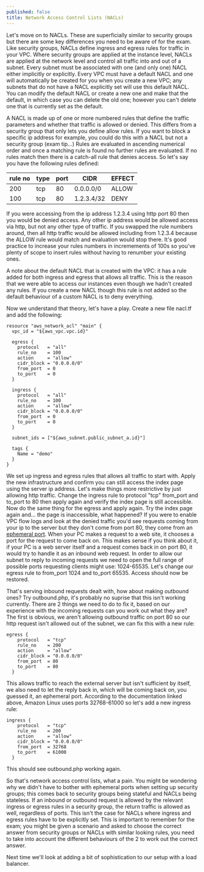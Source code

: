 ```yaml
---
published: false
title: Network Access Control Lists (NACLs)
---
```

Let's move on to NACLs. These are superficially similar to security groups but there are some key differences you need to be aware of for the exam.
Like security groups, NACLs define ingress and egress rules for traffic in your VPC. Where security groups are applied at the instance level, NACLs are applied at the network level and control all traffic into and out of a subnet. Every subnet must be associated with one (and only one) NACL either implicitly or explicitly. Every VPC must have a default NACL and one will automatically be created for you when you create a new VPC; any subnets that do not have a NACL explicitly set will use this default NACL. You can modify the default NACL or create a new one and make that the default, in which case you can delete the old one; however you can't delete one that is currently set as the default.

A NACL is made up of one or more numbered rules that define the traffic parameters and whether that traffic is allowed or denied. This differs from a security group that only lets you define allow rules. If you want to block a specific ip address for example, you could do this with a NACL but not a security group (exam tip...)
Rules are evaluated in ascending numerical order and once a matching rule is found no further rules are evaluated. If no rules match then there is a catch-all rule that denies access. So let's say you have the following rules defined:

|rule no|type|port|CIDR|EFFECT|
|-------|----|----|----|------|
|200|tcp|80|0.0.0.0/0|ALLOW|
|100|tcp|80|1.2.3.4/32|DENY|

If you were accessing from the ip address 1.2.3.4 using http port 80 then you would be denied access. Any other ip address would be allowed access via http, but not any other type of traffic. If you swapped the rule numbers around, then all http traffic would be allowed including from 1.2.3.4 because the ALLOW rule would match and evaluation would stop there.
It's good practice to increase your rules numbers in incremements of 100s so you've plenty of scope to insert rules without having to renumber your existing ones.

A note about the default NACL that is created with the VPC: it has a rule added for both ingress and egress that allows all traffic. This is the reason that we were able to access our instances even though we hadn't created any rules. If you create a new NACL though this rule is not added so the default behaviour of a custom NACL is to deny everything.

Now we understand that theory, let's have a play. Create a new file nacl.tf and add the following:

``` HCL
resource "aws_network_acl" "main" {
  vpc_id = "${aws_vpc.vpc.id}"

  egress {
    protocol   = "all"
    rule_no    = 100
    action     = "allow"
    cidr_block = "0.0.0.0/0"
    from_port  = 0
    to_port    = 0
  }

  ingress {
    protocol   = "all"
    rule_no    = 100
    action     = "allow"
    cidr_block = "0.0.0.0/0"
    from_port  = 0
    to_port    = 0
  }

  subnet_ids = ["${aws_subnet.public_subnet_a.id}"]

  tags {
    Name = "demo"
  }
}
```
We set up ingress and egress rules that allows all traffic to start with.
Apply the new infrastructure and confirm you can still access the index page using the server ip address.
Let's make things more restrictive by just allowing http traffic. Change the ingress rule to protocol "tcp" from_port and to_port to 80 then apply again and verify the index page is still accessible.
Now do the same thing for the egress and apply again. Try the index page again and... the page is inaccessible, what happened? If you were to enable VPC flow logs and look at the denied traffic you'd see requests coming from your ip to the server but they don't come from port 80, they come from an [ephemeral port](https://docs.aws.amazon.com/vpc/latest/userguide/vpc-network-acls.html#nacl-ephemeral-ports). When your PC makes a request to a web site, it chooses a port for the request to come back on. This makes sense if you think about it, if your PC is a web server itself and a request comes back in on port 80, it would try to handle it as an inbound web request. 
In order to allow our subnet to reply to incoming requests we need to open the full range of possible ports requesting clients might use: 1024-65535. Let's change our egress rule to from_port 1024 and to_port 65535. Access should now be restored.

That's serving inbound requests dealt with, how about making outbound ones? Try outbound.php, it's probably no suprise that this isn't working currently. There are 2 things we need to do to fix it, based on our experience with the incoming requests can you work out what they are?
The first is obvious, we aren't allowing outbound traffic on port 80 so our http request isn't allowed out of the subnet, we can fix this with a new rule:

``` HCL
egress {
    protocol   = "tcp"
    rule_no    = 200
    action     = "allow"
    cidr_block = "0.0.0.0/0"
    from_port  = 80
    to_port    = 80
  }
```
This allows traffic to reach the external server but isn't sufficient by itself, we also need to let the reply back in, which will be coming back on, you guessed it, an ephemeral port. According to the documentation linked above, Amazon Linux uses ports 32768-61000 so let's add a new ingress rule:
``` HCL
ingress {
    protocol   = "tcp"
    rule_no    = 200
    action     = "allow"
    cidr_block = "0.0.0.0/0"
    from_port  = 32768
    to_port    = 61000
  }
```
This should see outbound.php working again.

So that's network access control lists, what a pain. You might be wondering why we didn't have to bother with ephemeral ports when setting up security groups; this comes back to security groups being stateful and NACLs being stateless. If an inbound or outbound request is allowed by the relevant ingress or egress rules in a security group, the return traffic is allowed as well, regardless of ports. This isn't the case for NACLs where ingress and egress rules have to be explicitly set. This is important to remember for the exam; you might be given a scenario and asked to choose the correct answer from security groups or NACLs with similar looking rules, you need to take into account the different behaviours of the 2 to work out the correct answer.

Next time we'll look at adding a bit of sophistication to our setup with a load balancer.

